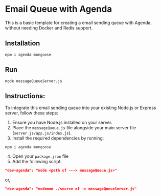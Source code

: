 # Email Queue with Agenda

This is a basic template for creating a email sending queue with Agenda, without needing Docker and Redis support.

## Installation

```
npm i agenda mongoose
```

## Run
```
node messageQueueServer.js
```

## Instructions:
To integrate this email sending queue into your existing Node.js or Express server, follow these steps:

1. Ensure you have Node.js installed on your server.
2. Place the `messageQueue.js` file alongside your main server file (`server.js/app.js/index.js`).
3. Install the required dependencies by running:
  ```
  npm i agenda mongoose
  ```
4. Open your `package.json` file
5. Add the following script:
```json
"dev-agenda": "node <path of ---> messageQueue.js>"
```
or,
```json
"dev-agenda": "nodemon ./source of -> messageQueueServer.js"
```
